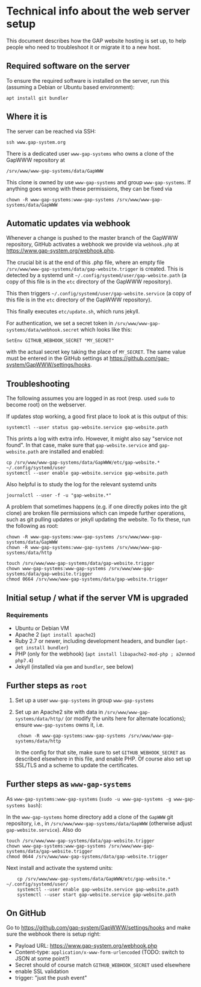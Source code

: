 # Technical info about the web server setup

This document describes how the GAP website hosting is set up, to help
people who need to troubleshoot it or migrate it to a new host.

## Required software on the server

To ensure the required software is installed on the server, run this
(assuming a Debian or Ubuntu based environment):

    apt install git bundler


## Where it is

The server can be reached via SSH:

    ssh www.gap-system.org

There is a dedicated user `www-gap-systems` who owns a clone of the GapWWW
repository at

    /srv/www/www-gap-systems/data/GapWWW

This clone is owned by use `www-gap-systems` and group `www-gap-systems`. If anything goes
wrong with these permissions, they can be fixed via

    chown -R www-gap-systems:www-gap-systems /srv/www/www-gap-systems/data/GapWWW

## Automatic updates via webhook

Whenever a change is pushed to the master branch of the GapWWW
repository, GitHub activates a webhook we provide via `webhook.php` at
<https://www.gap-system.org/webhook.php>.

The crucial bit is at the end of this .php file, where an empty file
`/srv/www/www-gap-systems/data/gap-website.trigger` is created. This is detected by a
systemd unit `~/.config/systemd/user/gap-website.path` (a copy of this file is
in the `etc` directory of the GapWWW repository).

This then triggers `~/.config/systemd/user/gap-website.service`
(a copy of this file is in the `etc` directory of the GapWWW repository).

This finally executes `etc/update.sh`, which runs jekyll.


For authentication, we set a secret token in `/srv/www/www-gap-systems/data/webhook.secret`
which looks like this:

    SetEnv GITHUB_WEBHOOK_SECRET "MY_SECRET"

with the actual secret key taking the place of `MY_SECRET`. The same value
must be entered in the GitHub settings at
<https://github.com/gap-system/GapWWW/settings/hooks>.


## Troubleshooting

The following assumes you are logged in as root (resp. used `sudo` to become root)
on the webserver.

If updates stop working, a good first place to look at is this output of this:

    systemctl --user status gap-website.service gap-website.path

This prints a log with extra info. However, it might also say "service not
found". In that case, make sure that `gap-website.service` and
`gap-website.path` are installed and enabled:

    cp /srv/www/www-gap-systems/data/GapWWW/etc/gap-website.* ~/.config/systemd/user
    systemctl --user enable gap-website.service gap-website.path

Also helpful is to study the log for the relevant systemd units

    journalctl --user -f -u "gap-website.*"

A problem that sometimes happens (e.g. if one directly pokes into the git
clone) are broken file permissions which can impede further operations, such
as git pulling updates or jekyll updating the website. To fix these, run the
following as root:

    chown -R www-gap-systems:www-gap-systems /srv/www/www-gap-systems/data/GapWWW
    chown -R www-gap-systems:www-gap-systems /srv/www/www-gap-systems/data/http

    touch /srv/www/www-gap-systems/data/gap-website.trigger
    chown www-gap-systems:www-gap-systems /srv/www/www-gap-systems/data/gap-website.trigger
    chmod 0664 /srv/www/www-gap-systems/data/gap-website.trigger


## Initial setup / what if the server VM is upgraded

### Requirements

- Ubuntu or Debian VM
- Apache 2 (`apt install apache2`)
- Ruby 2.7 or newer, including development headers, and bundler (`apt-get install bundler`)
- PHP (only for the webhook) (`apt install libapache2-mod-php ; a2enmod php7.4`)
- Jekyll (installed via `gem` and `bundler`, see below)


## Further steps as `root`

1. Set up a user `www-gap-systems` in group `www-gap-systems`

2. Set up an Apache2 site with data in `/srv/www/www-gap-systems/data/http/` (or modify the units
   here for alternate locations); ensure `www-gap-systems` owns it, i.e.

        chown -R www-gap-systems:www-gap-systems /srv/www/www-gap-systems/data/http

   In the config for that site, make sure to set `GITHUB_WEBHOOK_SECRET` as described
   elsewhere in this file, and enable PHP.
   Of course also set up SSL/TLS and a scheme to update the certificates.


## Further steps as `www-gap-systems`

As `www-gap-systems:www-gap-systems`  (`sudo -u www-gap-systems -g www-gap-systems bash`):

In the `www-gap-systems` home directory add a clone of the `GapWWW` git repository, i.e.,
in `/srv/www/www-gap-systems/data/GapWWW` (otherwise adjust `gap-website.service`). Also do

    touch /srv/www/www-gap-systems/data/gap-website.trigger
    chown www-gap-systems:www-gap-systems /srv/www/www-gap-systems/data/gap-website.trigger
    chmod 0644 /srv/www/www-gap-systems/data/gap-website.trigger

Next install and activate the systemd units:

        cp /srv/www/www-gap-systems/data/GapWWW/etc/gap-website.* ~/.config/systemd/user/
        systemctl --user enable gap-website.service gap-website.path
        systemctl --user start gap-website.service gap-website.path


## On GitHub

Go to <https://github.com/gap-system/GapWWW/settings/hooks> and
make sure the webhook there is setup right:

 - Payload URL: <https://www.gap-system.org/webhook.php>
 - Content-type: `application/x-www-form-urlencoded` (TODO: switch to JSON at some point?)
 - Secret should of course match `GITHUB_WEBHOOK_SECRET` used elsewhere
 - enable SSL validation
 - trigger: "just the push event"
